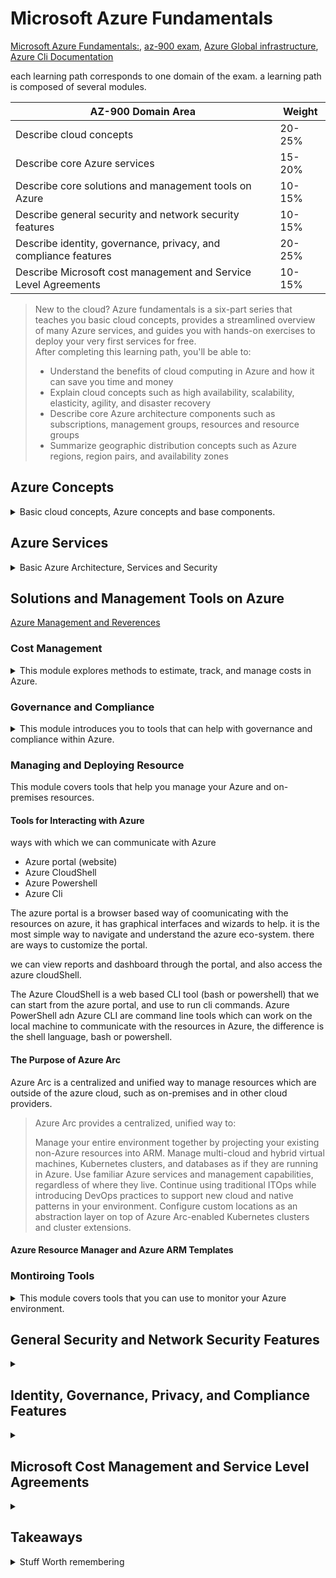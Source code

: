 <!--
// cSpell:ignore yamlc Intune Postgre nsight
 -->

# Microsoft Azure Fundamentals

[Microsoft Azure Fundamentals:](https://learn.microsoft.com/en-us/training/paths/az-900-describe-cloud-concepts/), [az-900 exam](https://learn.microsoft.com/en-us/certifications/exams/az-900), [Azure Global infrastructure](https://infrastructuremap.microsoft.com/), [Azure Cli Documentation](https://learn.microsoft.com/en-us/cli/azure/?view=azure-cli-latest)

each learning path corresponds to one domain of the exam. a learning path is composed of several modules.

| AZ-900 Domain Area                                              | Weight |
| --------------------------------------------------------------- | ------ |
| Describe cloud concepts                                         | 20-25% |
| Describe core Azure services                                    | 15-20% |
| Describe core solutions and management tools on Azure           | 10-15% |
| Describe general security and network security features         | 10-15% |
| Describe identity, governance, privacy, and compliance features | 20-25% |
| Describe Microsoft cost management and Service Level Agreements | 10-15% |

> New to the cloud? Azure fundamentals is a six-part series that teaches you basic cloud concepts, provides a streamlined overview of many Azure services, and guides you with hands-on exercises to deploy your very first services for free.\
> After completing this learning path, you'll be able to:
>
> - Understand the benefits of cloud computing in Azure and how it can save you time and money
> - Explain cloud concepts such as high availability, scalability, elasticity, agility, and disaster recovery
> - Describe core Azure architecture components such as subscriptions, management groups, resources and resource groups
> - Summarize geographic distribution concepts such as Azure regions, region pairs, and availability zones

## Azure Concepts

<details>
<summary>
Basic cloud concepts, Azure concepts and base components.
</summary>

[Core Azure Concepts](https://learn.microsoft.com/en-us/training/paths/az-900-describe-cloud-concepts/)

### Introduction to Azure Fundamentals

<details>
<summary>
This module introduces you to the basics of cloud computing and Azure, and how to get started with Azure's subscriptions and accounts.
</summary>

#### What is Cloud Computing?

cloud service: servers, sotrage, database, networking, software, analytics, intelligence.

pay only for the services used, and have them being managed. we can also easily scale if the requirements change.

by using the cloud, we can reduce the development cycle, focus on the core business and not the infrastructure, and integrate with other cloud services.

#### What is Azure?

Azure is microsoft's cloud platform:

- IAAS - infrastructure as a service
- PAAS - platform as a service
- SAAS - software as a service

compute, storage, event driven azure functions, many types of relation databases. integration with on premises data centers (hybrid environment).

azure uses virtualization, using a hypervisor on top of hardware to abstract running many instances of different machines.\
in their data centers, each rack runs multiple machines with this hypervisor, in addition, each rack has a **Fabric Controller**, connected to the **orchestrator**, which are the managemet and networking points of the rack. the user interacts with the orchestrator, and through it to the fabric controller.

The **Azure Portal** is the web portal, a simple web console that can do everything we need, such as creating resources, and do operations on the resources. we can create custom dashboards and monitor our applications.\
The portal is replicated in each azure data center, so it's designed for resiliency and high availability.

The azure marketplace offers us to shop for services which were built for running on azure, and were verified to run on azure.

#### Tour of Azure Services

The commonly used categories:

- Compute
- Networking
- Sotrage
- Mobile
- Databases
- Web
- Internet of Things (IoT)
- Big Data
- AI (Artificial intelligence)
- Dev Ops

> Compute:\
> Compute services are often one of the primary reasons why companies move to the Azure platform. Azure provides a range of options for hosting applications and services. Here are some examples of compute services in Azure.
>
> Networking:\
> Linking compute resources and providing access to applications is the key function of Azure networking. Networking functionality in Azure includes a range of options to connect the outside world to services and features in the global Azure datacenters.
>
> Storage:\
> Azure provides four main types of storage services.
>
> - Disc
> - Blob
> - File
> - Archive
>   These services all share several common characteristics:\
> - Durable and highly available with redundancy and replication.
> - Secure through automatic encryption and role-based access control.
> - Scalable with virtually unlimited storage.
> - Managed, handling maintenance and any critical problems for you.
> - Accessible from anywhere in the world over HTTP or HTTPS.
>
> Mobile:\
> With Azure, developers can create mobile back-end services for iOS, Android, and Windows apps quickly and easily. Features that used to take time and increase project risks, such as adding corporate sign-in and then connecting to on-premises resources such as SAP, Oracle, SQL Server, and SharePoint, are now simple to include.\
>
> Other features of this service include:
>
> - Offline data synchronization.
> - Connectivity to on-premises data.
> - Broadcasting push notifications.
> - Autoscaling to match business needs.
>
> Databases:\
> Azure provides multiple database services to store a wide variety of data types and volumes. And with global connectivity, this data is available to users instantly.
>
> Web:\
> Having a great web experience is critical in today's business world. Azure includes first-class support to build and host web apps and HTTP-based web services. The following Azure services are focused on web hosting.
>
> IoT:\
> People are able to access more information than ever before. Personal digital assistants led to smartphones, and now there are smart watches, smart thermostats, and even smart refrigerators. Personal computers used to be the norm. Now the internet allows any item that's online-capable to access valuable information. This ability for devices to garner and then relay information for data analysis is referred to as IoT.\
> Many services can assist and drive end-to-end solutions for IoT on Azure.
> Big data:\
> Data comes in all formats and sizes. When we talk about big data, we're referring to large volumes of data. Data from weather systems, communications systems, genomic research, imaging platforms, and many other scenarios generate hundreds of gigabytes of data. This amount of data makes it hard to analyze and make decisions. It's often so large that traditional forms of processing and analysis are no longer appropriate.\
> Open-source cluster technologies have been developed to deal with these large data sets. Azure supports a broad range of technologies and services to provide big data and analytic solutions.
>
> AI:\
> AI, in the context of cloud computing, is based around a broad range of services, the core of which is machine learning. Machine learning is a data science technique that allows computers to use existing data to forecast future behaviors, outcomes, and trends. Using machine learning, computers learn without being explicitly programmed.\
> Forecasts or predictions from machine learning can make apps and devices smarter. For example, when you shop online, machine learning helps recommend other products you might like based on what you've purchased. Or when your credit card is swiped, machine learning compares the transaction to a database of transactions and helps detect fraud. And when your robot vacuum cleaner vacuums a room, machine learning helps it decide whether the job is done.\
> A closely related set of products are the cognitive services. You can use these prebuilt APIs in your applications to solve complex problems.
>
> DevOps:\
> DevOps brings together people, processes, and technology by automating software delivery to provide continuous value to your users. With Azure DevOps, you can create build and release pipelines that provide continuous integration, delivery, and deployment for your applications. You can integrate repositories and application tests, perform application monitoring, and work with build artifacts. You can also work with and backlog items for tracking, automate infrastructure deployment, and integrate a range of third-party tools and services such as Jenkins and Chef. All of these functions and many more are closely integrated with Azure to allow for consistent, repeatable deployments for your applications to provide streamlined build and release processes.

#### Get Started with Azure Accounts

the hierarchy starts with an **Azure account**, which can have **Subscriptions**, which in turn have **Resource groups**, and under them, there are **resources**. subscriptions can grouped into invoices groups, and we can set multiple billing profiles in the same billing account.

The free Azure account has:

> - Free access to popular Azure products for 12 months.
> - A credit to spend for the first 30 days.
> - Access to more than 40 products that are always free.

The free student account has:

> - Free access to certain Azure services for 12 months.
> - A credit to use in the first 12 months.
> - Free access to certain software developer tools.

when learning, we can use the sandbox.

#### Introducing the Case Study

for the training, we will work on a fictional cloud environment that belongs to the fake company "tailwind traders". the company runs a retail website.\
They have an on premises data center with data and video. currently, the IT team runs everything, but in the course of the fundamental course, we will see which parts of their work can be offloaded to azure.

</details>

### Azure Fundamental Concepts

<details>
<summary>
This module introduces you to the basics of cloud computing and Azure, and how to get started with Azure's subscriptions and accounts.
</summary>

Azure (and other cloud computing services) allow for increase in availability, scalability, and help make deployment faster.\
We can

#### Different Types of Cloud Models

there are three configurations of cloud deployment models: public, private and hybrid.\

in a public cloud, the computing machines and storage are located in the datacenters of the hosting company, there is no capital (monterey) barrier to start or to expand, and all access is done via the internet.\
A private cloud is exclusively used by the purchasing company, and it can be hosted either on premises or at a 3rd part site. all hardware is purchased by the company, and maintained by them, this gives the company complete control over security.\
a hybrid cloud deployment combines the two, allowing the company to control which servies run on the public cloud an which run on the private cloud (i.e. for legal reasons and compliance with regulations).

> **Public cloud:**\
> Services are offered over the public internet and available to anyone who wants to purchase them. Cloud resources, such as servers and storage, are owned and operated by a third-party cloud service provider, and delivered over the internet.
>
> **Private cloud:**\
> A private cloud consists of computing resources used exclusively by users from one business or organization. A private cloud can be physically located at your organization's on-site (on-premises) datacenter, or it can be hosted by a third-party service provider.
>
> **Hybrid cloud:**\
> A hybrid cloud is a computing environment that combines a public cloud and a private cloud by allowing data and applications to be shared between them.

#### Cloud Benefits and Considerations

Advantages of cloud computing (azure):

> - High availability: Depending on the service-level agreement (SLA) that you choose, your cloud-based apps can provide a continuous user experience with no apparent downtime, even when things go wrong.
> - Scalability: Apps in the cloud can scale vertically and horizontally:
>   - Scale vertically to increase compute capacity by adding RAM or CPUs to a virtual machine.
>   - Scaling horizontally increases compute capacity by adding instances of resources, such as adding VMs to the configuration.
> - Elasticity: You can configure cloud-based apps to take advantage of autoscaling, so your apps always have the resources they need.
> - Agility: Deploy and configure cloud-based resources quickly as your app requirements change.
> - Geo-distribution: You can deploy apps and data to regional datacenters around the globe, thereby ensuring that your customers always have the best performance in their region.
> - Disaster recovery: By taking advantage of cloud-based backup services, data replication, and geo-distribution, you can deploy your apps with the confidence that comes from knowing that your data is safe in the event of disaster.

when we consider the costs, there are two types of costs to consider, Capital Expenditure (CapEx) and Operational Expenditure (CapOx).

> - Capital Expenditure (CapEx) is the up-front spending of money on physical infrastructure, and then deducting that up-front expense over time. The up-front cost from CapEx has a value that reduces over time.
> - Operational Expenditure (OpEx) is spending money on services or products now, and being billed for them now. You can deduct this expense in the same year you spend it. There is no up-front cost, as you pay for a service or product as you use it.

Buying infrastucure is considered CapEx, it is paid for upfront, in goes into the accounting books as an asset, the value of which decreases over time. Purchasing services from the cloud provider is considered OpEx, it effects the operations balance sheet of the company, as well as the net-profit and taxable income.

> Cloud Computing is consumption-based model, which means that end users only pay for the resources that they use. Whatever they use is what they pay for.\
> A consumption-based model has many benefits, including:
>
> - No upfront costs.
> - No need to purchase and manage costly infrastructure that users might not use to its fullest.
> - The ability to pay for additional resources when they are needed.
> - The ability to stop paying for resources that are no longer needed.

#### Different Cloud Services

Cloud services can be divided into different service models, based on how the responsability of managing them is distributed between the provider and the user. on one end, there is IaaS (Infrastructure-as-a-Service), which gives the user the most control over the resources, while at the other end there is SaaS (Software-as-a-Service), which is the most managed services where the provider takes care of most of the work, between them there is PaaS (Platform-as-a-Service).

| Acronym | Full Name                   | Provider responsability                                  | User responsability                                | Example                |
| ------- | --------------------------- | -------------------------------------------------------- | -------------------------------------------------- | ---------------------- |
| Iaas    | Infrastructure-as-a-Service | hardware                                                 | perating system maintenance, network configuration | Azure virtual Machines |
| PaaS    | Platform-as-a-Service       | Virtual machines, networking                             | Applications                                       | Azure App Services     |
| SaaS    | Software-as-a-Service       | Virtual machines, networking, data storage, applications | Application data                                   | Microsoft Office 365   |

in IaaS, you simply rent the infrastructure instead of buying it, everything else is like on premises data center, the customer has the most control over the resources, and can tailor them to its' needs. in PaaS, the cloud provder has more responsability, which means the client can focus on the application development. in SaaS, the client only provides the data to the application, but the application (software) is provided by the cloud host. so this is the easiest option to use, and it provides access to the most up-to-date software, but it limits what kinds of applications the client can run.

| Model                       | Storage          | networking       | Compute          | virtual machine  | operating System | runtime          | Applications     | Data & Access    |
| --------------------------- | ---------------- | ---------------- | ---------------- | ---------------- | ---------------- | ---------------- | ---------------- | ---------------- |
| On-Premises (private cloud) | Customer Managed | Customer Managed | Customer Managed | Customer Managed | Customer Managed | Customer Managed | Customer Managed | Customer Managed |
| IaaS                        | Cloud Provided   | Cloud Provided   | Cloud Provided   | Customer Managed | Customer Managed | Customer Managed | Customer Managed | Customer Managed |
| PaaS                        | Cloud Provided   | Cloud Provided   | Cloud Provided   | Cloud Provided   | Cloud Provided   | Cloud Provided   | Customer Managed | Customer Managed |
| SaaS                        | Cloud Provided   | Cloud Provided   | Cloud Provided   | Cloud Provided   | Cloud Provided   | Cloud Provided   | Cloud Provided   | Customer Managed |

**Serverless computing** is like PaaS in a way, as it allows the user to build applications on their own, and not rely on the software the cloud provider supports. in this case, the cloud automatically provisions and manages the resources behind the scenes, which makes serverless computing very scalable. serverless computing tends to be event-driven.

</details>

### Core Azure Architectural Components

<details>
<summary>
In this module, you'll examine the various concepts, resources, and terminology that are necessary to work with Azure architecture. For example, you'll learn about Azure subscriptions and management groups, resource groups and Azure Resource Manager, as well as Azure regions and availability zones.
</summary>

getting an understanding of azure's terminology.

the hierarchy begins at the management group, which has subscriptions, which have resource groups, which contain azure resources.

> - Management groups: These groups help you manage access, policy, and compliance for multiple subscriptions. All subscriptions in a management group automatically inherit the conditions applied to the management group.
> - Subscriptions: A subscription groups together user accounts and the resources that have been created by those user accounts. For each subscription, there are limits or quotas on the amount of resources that you can create and use. Organizations can use subscriptions to manage costs and the resources that are created by users, teams, or projects.
> - Resource groups: Resources are combined into resource groups, which act as a logical container into which Azure resources like web apps, databases, and storage accounts are deployed and managed.
> - Resources: Resources are instances of services that you create, like virtual machines, storage, or SQL databases.

#### Regions, Availability Zones, and Region Pairs

> A region is a geographical area on the planet that contains at least one but potentially multiple datacenters that are nearby and networked together with a low-latency network. Azure intelligently assigns and controls the resources within each region to ensure workloads are appropriately balanced.

There are also _special Azure regions_, which are used for legal and compliance purposes, some are US-based and some China based.

Each region is comprised of availability zones, an availability zone is a data center. if one availability zone goes down, the others aren't effected. availability zones are connected to one another through a private, high speed, fiber-optic network. we can run applications in different availability zones for high availability or in the same availability zone for high performance.

services can be zonal, zonal-redundant, and non-regional.

- a zonal service is pinned to an specific availability zone. such as a virtual machine or a managed disc.
- a zonal-redundant service is replicated automatically across availability zones. such examples might be a database.
- a non-regional service is not tied to a specific region, and should be available even if the entire region goes down.

in addition to that, Azure has the concept of _Geography_, which contains _region pairs_. a geography is a conceptual location (such as asia, europe, us), and a region pair is a pairing of two regions, which are at a sufficient distance from one another but (mostly) reside in the same state. region pairs are preferred for cross region data redundancy, and azure keeps each region in the region pair on a different maintenance schedule, and will prioritize fixing one of the regions if a large scale disaster happens. this means that even if a disaster happens or an azure update goes horribly wrong, the data from one region can be preserved in the other region.

#### Resources and Azure Resource Manager

> - Resource: A manageable item that's available through Azure. Virtual machines (VMs), storage accounts, web apps, databases, and virtual networks are examples of resources.
> - Resource group: A container that holds related resources for an Azure solution. The resource group includes resources that you want to manage as a group. You decide which resources belong in a resource group based on what makes the most sense for your organization.

All resources resign in a resource group, and a resource can be a member of only one resource group. resources can be moved between resource groups (under some conditions), there is not nesting of resource groups. Resource groups allow for a logical grouping of resources based on the organization needs. Resource groups also control **lifecycle** - when a resource group is removed (deleted), all the resources inside it are also removed. in addition, we also use resource groups as an **authorization** scope, when we give role based access control (RBAC) permissions we can allow access to resources in a specific resource group.

> **Azure Resource Manager**:\
> Azure Resource Manager is the deployment and management service for Azure. It provides a management layer that enables you to create, update, and delete resources in your Azure account. You use management features like access control, locks, and tags to secure and organize your resources after deployment.

all azure actions (via the web console, apis, sdk, etc...) are processed via the Azure Resource Manager, so the results are always consistent no matter how the user interacts with azure.

> With Resource Manager, you can:
>
> - Manage your infrastructure through declarative templates rather than scripts. A Resource Manager template is a JSON file that defines what you want to deploy to Azure.
> - Deploy, manage, and monitor all the resources for your solution as a group, rather than handling these resources individually.
> - Redeploy your solution throughout the development life cycle and have confidence your resources are deployed in a consistent state.
> - Define the dependencies between resources so they're deployed in the correct order.
> - Apply access control to all services because RBAC is natively integrated into the management platform.
> - Apply tags to resources to logically organize all the resources in your subscription.
> - Clarify your organization's billing by viewing costs for a group of resources that share the same tag.

it also allows us to protect resources from accidental deletion by applying policies and resource locks. we can also use Azure policies to ensure the same tags are used.

#### Subscriptions and Management Groups

> Azure subscriptions:\
> Using Azure requires an Azure subscription. A subscription provides you with authenticated and authorized access to Azure products and services. It also allows you to provision resources. An Azure subscription is a logical unit of Azure services that links to an Azure account, which is an identity in Azure Active Directory (Azure AD) or in a directory that Azure AD trusts.

an azure Account has subscriptions, a subscription can have a _billing models_ and an _access-management/control_ policy (model). a billing model groups subscriptions into a different reports or invoices, which are required for managing costs. the access management defines the boundaries of which resources can be provisioned.

common ways to organize subscriptions is by geographical environment (which also helps with compliance), by the organizational structure (which helps with managing permissions) and by billing purposes (which helps track costs).

subscriptions also have limits, such as maximum number of Azure ExpressRoute circuits (10 per subscription), so a new subscription can allow for more of those limited resources.

**Billing profiles** are organized under a single **billing account**, a profile is matches an invoice and has payment method. inside each billing profile, we can designate different subscriptions a invoice sections.

**Azure management groups** provide a level of scope above that of subscriptions, and are used to manage access, policies and compliance in a single location. management groups can be nested (contain other management groups) and they contain the subscriptions. permissions are managed at the management group and are inherited by the nested groups and the subscriptions. all subscriptions in a management group must trust the same Azure AD tenant.

management group policies can limit what can be done by the subscriptions inside it, and helps manage all the permissions for different users.

> Important facts about management groups
>
> - 10,000 management groups can be supported in a single directory.
> - A management group tree can support up to six levels of depth. This limit doesn't include the root level or the subscription level.
> - Each management group and subscription can support only one parent.
> - Each management group can have many children.
> - All subscriptions and management groups are within a single hierarchy in each directory.

</details>

</details>

## Azure Services

<details>
<summary>
Basic Azure Architecture, Services and Security
</summary>

[Core Azure Services](https://learn.microsoft.com/en-us/training/paths/azure-fundamentals-describe-azure-architecture-services/)

### Architectural Components of Azure

<details>
<summary>
This module explains the basic infrastructure components of Microsoft Azure. You'll learn about the physical infrastructure, how resources are managed, and have a chance to create an Azure resource.
</summary>

#### What is Microsoft Azure

Azure is microsoft's cloud computing solution, which provides IaaS, PaaS and SaaS options, as well as scalability. security and high availability options.

azure can provide simple virtual machines, databases, and even AI and machine learning services.

#### Get Started with Azure Accounts

the top level of azure is the azure account (which hold subscriptions), for free accounts, there are two levels:

- free account (free credit, access to free services, one year access to popular paid services)
- free student account (more time to use the credit, access to some more services).

the microsoft learn sandbox is a temporary subscription in the azure account, which cleans up all the created resources after the session is complete, and provides the resources for free.

#### Exercise - Explore the Learn Sandbox

we activate the sandbox environment in the azure account. it is limited to daily activations and each activation has a time limit.

Azure cloud shell

```ps
Get-Date
az version
bash #switch to bash
```

```sh
date
az upgrade
pwsh # switch to powershell
```

we can enter the interactive mode with `az interactive`, which allows us to run azure commands without the `az` command, and has autocompleteion.

```sh
version # az version
upgrade # az upgrade
exit #exit az interactive mode
```

#### Azure Physical Infrastructure

physical infrastucure and management infrastructure

the azure physical infrastructure is based on the azure data centers, which are are located all around the world

[Azure Global infrastructure](https://infrastructuremap.microsoft.com/). data centers are grouped into azure availability zones and regions, and then into geographies.

resources can be _zonal_ - pinned to a specific zone, _zone-redundant_ - automatically (or at request) duplicated across avalability zones, and _non-regional_ - which are always available, even in case of a region wide outage.

An _avalability zone_ is s datacenter (sometiemes more) which is physically separated from than other data centers, it has it's own power, cooling, and networks.\
Avalability zones allows for high availability and reddany in case of failure, and we can duplicate data across avalability zones (at a cost).

A _region_ contains at least (but usually more) availability zones (data centers), which are networked toegether. if one availability zone is down, the others continue to operate. azure also has the concept of _region pairs_, which is a pairing of two regions in the same geography. this allows for more redundancy, and azure keeps the two regions on different maintenance scheduling for extra safety.\
(some regions don't have a region pair or only have a one way backup).\
lastly, there are _sovereign regions_, such as us-gov and china. us-gov regions are operated by employees with us security clearnance, while china regions are operated by a chinese company, rather than microsoft.

#### Azure Management Infrastructure

the management infrastructure describes how azure resources are managed logically.

a _resource_ is anything that the user can deploy onto the cloud, it is the building block of azure - virtual machines, virtual networks, databases, cognitive services, everything.

_Resource groups_ are grouping of resources, each resource must be placed inside a resource group (some can be moved between them). we can apply actions to a resource group and it will applied to all the resources inside it - delete a resource group or give access. resource groups cannot be nested.

_subscriptions_ are azure unit of management, billing and scale. subscriptions contain resource groups, and are used to interact with resources and the azure portal. subscriptions act both as billing boundaries (separate invoices per subscription) and as access control boundaries (applying policies on a subscription to determine which operations are allowed).

Azure _management groups_ are the layer that manages subscriptions, this is done for enterprise level policies. management groups can be nested, and they contain subscriptions. we use management groups to apply governance policies and to provide access to multiple subscriptions via azure RBAC (role based access control).

#### Exercise - Create an Azure Resource

in this Exercise, we create a virtual machine.

in the portal, we click <kbd>Create a resource</kbd>, then choose <kbd>Virtual Machine</kbd> and <kbd>Create</kbd>.

we fill the settings with values.

```sh
az group list
az vm list --resource-group <group-name>
```

</details>

### Compute and Networking Services

<details>
<summary>
This module focuses on some of the computer services and networking services available within Azure.
</summary>

- compute options:
  - Virtual machines
  - containers
  - Azure functions
- networking
  - azure virtual networks
  - azure DNS
  - Azure express Route

#### Azure Virtual Machines

Azure virtual machine are a form of IaaS, we get a virtualized machine, which we can control and customize: the operating system, the software and the host configuration.

we can re-use the same virtual machine configuration by creating an Image out of it, and then use the image as a template.

the resources used for vms are:

- computing power: cpu cores, ram
- storage: hard disk drives, ssd
- netwokring: virtual networks, public ip address, ports

**Scaling: Scale Sets and Availability Sets**

_scale sets_ allow us to create and manage identical groups of virtual machines, all running the same software and the same configurations. the scale set vms all run on the same routing parameters, and can be monitored to scale up or down based on schedule or demand. they sit behind a load balancer.

_avaliability sets_ are a tool to deploy multiple vms in a way that ensures high availability. they are deployed in a way that prevents downtime. there is no additional costs for using avalability sets.

- update domain - separate machines so that they aren't updated at the same cycle, and there is a gap between updating each group.
- fault domain - separate machines by power source and network switch.

> Examples of when to use VMs:\
> Some common examples or use cases for virtual machines include:
>
> - During testing and development. VMs provide a quick and easy way to create different OS and application configurations. Test and development personnel can then easily delete the VMs when they no longer need them.
> - When running applications in the cloud. The ability to run certain applications in the public cloud as opposed to creating a traditional infrastructure to run them can provide substantial economic benefits. For example, an application might need to handle fluctuations in demand. Shutting down VMs when you don't need them or quickly starting them up to meet a sudden increase in demand means you pay only for the resources you use.
> - When extending your datacenter to the cloud: An organization can extend the capabilities of its own on-premises network by creating a virtual network in Azure and adding VMs to that virtual network. Applications like SharePoint can then run on an Azure VM instead of running locally. This arrangement makes it easier or less expensive to deploy than in an on-premises environment.
> - During disaster recovery: As with running certain types of applications in the cloud and extending an on-premises network to the cloud, you can get significant cost savings by using an IaaS-based approach to disaster recovery. If a primary datacenter fails, you can create VMs running on Azure to run your critical applications and then shut them down when the primary datacenter becomes operational again

"lift and shift" - moving from physical server to the cloud.

#### Exercise - Create an Azure Virtual Machine

> In this exercise, you create an Azure virtual machine (VM) and install Nginx, a popular web server.
>
> 1. Use the following Azure CLI commands to create a Linux VM and install Nginx. After your VM is created, you'll use the Custom Script Extension to install Nginx. The Custom Script Extension is an easy way to download and run scripts on your Azure VMs. It's just one of the many ways you can configure the system after your VM is up and running.
>
> ```sh
> az vm create \
>   --resource-group learn-85829cc9-09c8-47e6-9c14-519ca17cdc77 \
>   --name my-vm \
>   --image UbuntuLTS \
>   --admin-username azureuser \
>   --generate-ssh-keys
> ```
>
> 2. Run the following az vm extension set command to configure Nginx on your VM:
>
> ```sh
> az vm extension set \
>   --resource-group learn-85829cc9-09c8-47e6-9c14-519ca17cdc77 \
>   --vm-name my-vm \
>   --name customScript \
>   --publisher Microsoft.Azure.Extensions \
>   --version 2.1 \
>   --settings '{"fileUris":["https://raw.githubusercontent.com/MicrosoftDocs/mslearn-welcome-to-azure/master/configure-nginx.sh"]}' \
>   --protected-settings '{"commandToExecute": "./configure-nginx.sh"}'
> ```

we created a virtual machine ("my-vm") from an ubuntu Image, set an admin to the machine and created ssh keys. then we downloaded a script onto it and run it, this script installs nginx on the vm.

#### Azure Virtual Desktop

Azure virtual desktop is a virtual machine that runs an windows machine on the cloud, which can be used as any windows computer, not just as a server. we can separate the environment and the data from the hardware, the user can access the same desktop computer, no matter which device it is running.

this also allows for providing stronger machines without buying stronger hardware. and it also allows for better security, as all the important data is on the cloud, and not on the users machines.

#### Azure Containers

Azure containers are a way to run multiple instances of an application on a single host, rather than running multiple hosts. with containers, we don't manage the operating system. containers are designed to be a light-weight solution that responds better and faster to changes in demand.

vm - an abstraction layer for cpu, memory and storage, and operating system. but only one operating system per machine. containers bundle a single app and the dependencies, then it is run on a host machine in a container runtime, and many containers can run in a single host machine. because containers are smaller, they can scale up more easily, and can be orchestrated with orchestration services.

VM virtualize hardware, while containers virtualize the OS and runtime.

Azure container instances are a form of PaaS, we can split a website into different parts (frontend, backend, database) and run each in a different container, thus providing greater flexability.

#### Azure Functions

> Azure Functions is an event-driven, serverless compute option that doesn’t require maintaining virtual machines or containers. If you build an app using VMs or containers, those resources have to be “running” in order for your app to function. With Azure Functions, an event wakes the function, alleviating the need to keep resources provisioned when there are no events.

Azure functions are great for event driven operations, such as responding to an api. they can be scaled automatically. azure functions are stateless by default, but can also be stateful and maintain the context.

Serverless computing is the idea that we separate the server management (instaling os, patching, updating) from the developers.

- no infrastructure management
- scalability
- pay for what is used - not paying for resources which are not used.

#### Application Hosting Options

(hosting - making applications accessable from the web, like a website)

at the basic level, we can host applications on either virtual machines or on containers, but there is also the option of sing Azure App Service.

Azure App Service takes care of managing the infrastructure, provides automatic scaling and high avalability. it can integrate with github, azure devops or other code repository services for continues deployment model.\
we can run web apps (website), api apps (REST api) and webJobs, as well as mobile apps for ios and android.

#### Azure Virtual Networking

virtual networks, together with virtual subnets, allow azure resources to communicate with one another, with the outside web and with on-premises computers.

> Azure virtual networks provide the following key networking capabilities:
>
> - Isolation and segmentation
> - Internet communications
> - Communicate between Azure resources
> - Communicate with on-premises resources
> - Route network traffic
> - Filter network traffic
> - Connect virtual networks

public endpoints allow access to resources from anywhere in the world (public ip address), while private end point exists only within the virtual network and only have a private ip address, accessible only from inside the the address space of the containing virtual network.

Isolation and segmentation - private ip address which exist only inside the virtual network, and name resolution that can either be external or internal to the virtual network.

Internet communication - access to incoming traffic, either directly to the resource or via a load balancer.

Communication between azure resources - not only compute resources (virtual machines), but also with azure services such as databases, storage, and others.

Communication with on-premises - linking the azure cloud resources with local resources which reside in the data center, using VPN (point to site, site to site or with azure expressRoute as a private, high speed, dedicated connection.

Routing network traffic - control how traffic is routed in the virtual network, using route tables, gateways and other servies.

Filtering network traffic - using inbound and outbound security rules, and running a firewall.

Connecting virtual network - allowing separate virtual networks to connect to one another with network peering.

#### Exercise - Configure Network Access

opening our nginx server to connections from the outside web.

at first, we get the ip address, and see that we cannot access it with `curl` or from the browser.

> Task 1: Access your web server
>
> 1. Run the following az vm list-ip-addresses command to get your VM's IP address and store the result as a Bash variable
>
> ```sh
> IPADDRESS="$(az vm list-ip-addresses \
>   --resource-group learn-97546a8d-0942-4ed1-b361-766bbf499022 \
>   --name my-vm \
>   --query "[].virtualMachine.network.publicIpAddresses[*].ipAddress" \
>   --output tsv)"
> ```
>
> 2. Run the following curl command to download the home page:
>
> ```sh
> curl --connect-timeout 5 http://$IPADDRESS
> ```
>
> The --connect-timeout argument specifies to allow up to five seconds for the connection to occur. After five seconds, you see an error message that states that the connection timed out. This message means that the VM was not accessible within the timeout period. 3. as an optional step, try to access the web server from a browser:\
> Run the following to print your VM's IP address to the console:
>
> ```sh
> echo $IPADDRESS
> ```
>
> Copy the IP address that you see to the clipboard.\
> Open a new browser tab and go to your web server. After a few moments, you see that the connection isn't happening.\
> If you wait for the browser to time out, you'll see something like this:

next, we get the virtual network security group running on the resource group, we then list the rules on it, and we see that it has a single rule, allowing for ssh access via port 22.

> Task 2: List the current network security group rules
>
> 1. Run the following az network nsg list command to list the network security groups that are associated with your VM:
>
> ```sh
> az network nsg list \
> --resource-group learn-ed8fb9df-3281-4fe3-a6fb-40a617edb947 \
> --query '[].name' \
> --output tsv
> ```
>
> Every VM on Azure is associated with at least one network security group. In this case, Azure created an NSG for you called my-vmNSG. 2. Run the following az network nsg rule list command to list the rules associated with the NSG named my-vmNSG:
>
> ```sh
> az network nsg rule list \
> --resource-group learn-ed8fb9df-3281-4fe3-a6fb-40a617edb947 \
> --nsg-name my-vmNSG
> ```
>
> 3.  Run the az network nsg rule list command a second time. This time, use the --query argument to retrieve only the name, priority, affected ports, and access (Allow or Deny) for each rule. The --output argument formats the output as a table so that it's easy to read.
>
> ```sh
> az network nsg rule list \
> --resource-group learn-ed8fb9df-3281-4fe3-a6fb-40a617edb947 \
> --nsg-name my-vmNSG \
> --query '[].{Name:name, Priority:priority, Port:destinationPortRange, Access:access}' \
> --output table
> ```
>
> You see the default rule, default-allow-ssh. This rule allows inbound connections over port 22 (SSH). SSH (Secure Shell) is a protocol that's used on Linux to allow administrators to access the system remotely. The priority of this rule is 1000. Rules are processed in priority order, with lower numbers processed before higher numbers.\
> By default, a Linux VM's NSG allows network access only on port 22. This enables administrators to access the system. You need to also allow inbound connections on port 80, which allows access over HTTP.

now that we know that only ssh access is allowed, we create a rule that allows web traffic via port 80, once created, we list the rules again and see it exists.

> Task 3: Create the network security rule\
> Here, you create a network security rule that allows inbound access on port 80 (HTTP).
>
> 1. Run the following az network nsg rule create command to create a rule called allow-http that allows inbound access on port 80:\
>    For learning purposes, here you set the priority to 100. In this case, the priority doesn't matter. You would need to consider the priority if you had overlapping port ranges.
>
> ```sh
> az network nsg rule create \
> --resource-group > learn-ed8fb9df-3281-4fe3-a6fb-40a617edb947 \
> --nsg-name my-vmN> SG \
> --name allow-http \
> --protocol tcp \
> --priority 100 \
> --destination-port-range 80 \
> --access Allow
> ```
>
> 2. To verify the configuration, run az network nsg rule list to see the updated list of rules:\
>    You see this both the default-allow-ssh rule and your new rule, allow-http:
>
> ```sh
> az network nsg rule list \
> --resource-group learn-ed8fb9df-3281-4fe3-a6fb-40a617edb947 \
> --nsg-name my-vmNSG \
> --query '[].{Name:name, Priority:priority, Port:destinationPortRange, Access:access}' \
> --output table
> ```

now that the rule exists, we can try to access the resource again, and this time we can.

> Task 4: Access your web server again\
> Now that you've configured network access to port 80, let's try to access the web server a second time.
>
> 1. Run the same curl command that you ran earlier:
>
> ```sh
> curl --connect-timeout 5 http://$IPADDRESS
> ```
>
> 2. As an optional step, refresh your browser tab that points to your web server.
>
> Nice work. In practice, you can create a standalone network security group that includes the inbound and outbound network access rules you need. If you have multiple VMs that serve the same purpose, you can assign that NSG to each VM at the time you create it. This technique enables you to control network access to multiple VMs under a single, central set of rules.

#### Azure Virtual Private Networks

VPN - virtual private network

> A virtual private network (VPN) uses an encrypted tunnel within another network. VPNs are typically deployed to connect two or more trusted private networks to one another over an untrusted network (typically the public internet). Traffic is encrypted while traveling over the untrusted network to prevent eavesdropping or other attacks. VPNs can enable networks to safely and securely share sensitive information.

VPN Gateway is one type of a virtual network gateway, it is deployed in the a dedicated subnet of the virtual network and enables:

- connection from on premises datacenter through site-to-site connection
- connections from individual devices through point-to-site connections
- connecting other virtual network thorugh network-to-network connection

there can only be one vpn gateway for each virtual network, but a vpn gateway can connect to multiple locations.\
There are two ways to deploy a vpb gateway, _policy based_ or _route based_.

- policy based gateways encrypt data based on the ip address (which is statically specified)
- route based gateways use IPSec tunnels for routing, the routing can be static or dynamic, and it is the preferred approach and is more resilient to topology changes.
  - Connections between virtual networks
  - Point-to-site connections
  - Multisite connections
  - Coexistence with an Azure ExpressRoute gateway

we might also want to maximize the resiliency of the vpn gateway, so it isn't effected by outages. there are different ways to ensure high availability

- active/standby: two vpn gateways are created, but only one is active, when a failover or maintenance occurs, the standby is promoted and takes care of connections
- active/active: support of BGP routing protocol, two active vpn gateways, each with a unique public ip address. two separate tunnels to the vpn gateways.
- ExpressRoute Failover: combining expressRoute as the primary connection, and vpn gateway as the backup.
- Zone Redundant gatways - spreading the vpn gateways across multiple availability zones, and using gateway SKU and standard public ip address (and not basic public ip address)

#### Azure ExpressRoute

ExpressRoute connects the on-premises networks into the cloud with a expressRoute circuit connectivity provider. the connection can be through vpn, ethernet or any other connection. Express Routes has built in redundancy for high avilability

ExpresRoute can be used for global connectivity, if two datacenters are connected to the microsoft network, they can communicate over this network without going over to the public internet.\
Using Border Gateway Protocol (BGP) allows for dynamic routing.

> ExpressRoute supports four models that you can use to connect your on-premises network to the Microsoft cloud:
>
> - CloudExchange colocation
> - Point-to-point Ethernet connection
> - Any-to-any connection
> - Directly from ExpressRoute sites

#### Azure DNS

> Azure DNS is a hosting service for DNS domains that provides name resolution by using Microsoft Azure infrastructure. By hosting your domains in Azure, you can manage your DNS records using the same credentials, APIs, tools, and billing as your other Azure services.

we can use Azure to manage DNS records, this means we get the benefits of azure in terms of relability, performance (from anywhere in the world) and ease of use with consolidating management at the azure platform. we can use azure RBAC to control access who can do what with the DNS records, monitor actions with audit logs and prevent modifications with policies.

Azure also supports alias record sets and custom domain names.

</details>

### Storage Services

<details>
<summary>
This module introduces you to storage in Azure, including things such as different types of storage and how a distributed infrastructure can make your data more resilient.
</summary>

#### Azure Storage Accounts

- object store - blob, unstructured data
- disk store - for virtual machine and applications (ssd and hdd)
- file store - file shares in the cloud
- messaging store - queue, communicating between applications
- noSQL store - table storage, key-value pairs, semi-structured data

tiers:

- hot - frequently accessed data
- cold - infrequently accessed, at least 30 days
- archive - rarely accessed, at least 120 days

Azure storage accounts have unique namespaces, and are accessible from anywhere in the world over HTTP and HTTPS. storage accounts have different redundancy options.

| Type                        | Supported services                                                                        | Redundancy Options                   | Usage                                                                                                                                                                                                                                        |
| --------------------------- | ----------------------------------------------------------------------------------------- | ------------------------------------ | -------------------------------------------------------------------------------------------------------------------------------------------------------------------------------------------------------------------------------------------- |
| Standard general-purpose v2 | Blob Storage (including Data Lake Storage), Queue Storage, Table Storage, and Azure Files | LRS, GRS, RA-GRS, ZRS, GZRS, RA-GZRS | Standard storage account type for blobs, file shares, queues, and tables. Recommended for most scenarios using Azure Storage. If you want support for network file system (NFS) in Azure Files, use the premium file shares account type.    |
| Premium block blobs         | Blob Storage (including Data Lake Storage)                                                | LRS, ZRS                             | Premium storage account type for block blobs and append blobs. Recommended for scenarios with high transaction rates or that use smaller objects or require consistently low storage latency.                                                |
| Premium file shares         | Azure Files                                                                               | LRS, ZRS                             | Premium storage account type for file shares only. Recommended for enterprise or high-performance scale applications. Use this account type if you want a storage account that supports both Server Message Block (SMB) and NFS file shares. |
| Premium page blobs          | Page blobs only                                                                           | LRS                                  | Premium storage account type for page blobs only.                                                                                                                                                                                            |

because of the unique namespace of each storage account, it can also have a unique endpoint address. each storage type has it's own endpoint format.

| Storage service        | Endpoint format                                            |
| ---------------------- | ---------------------------------------------------------- |
| Blob Storage           | https://\<storage-account-name>.**blob**.core.windows.net  |
| Data Lake Storage Gen2 | https://\<storage-account-name>.**dfs**.core.windows.net   |
| Azure Files            | https://\<storage-account-name>.**file**.core.windows.net  |
| Queue Storage          | https://\<storage-account-name>.**queue**.core.windows.net |
| Table Storage          | https://\<storage-account-name>.**table**.core.windows.net |

#### Azure Storage Redundancy

Redundancy means storing multiple copies of the data, protecting it from events ch as hardware failure, network crushes and power outages.

- primary region data replication
  - Locally redundant storage (LRS)
  - Zone-redundant storage (ZRS)
- cross region data replication
  - Geo-redundant storage (GRS)
  - Geo-zone-redundant storage (GZRS)
- read-access to the replicated data in another region
  - Read-access geo-redundant storage (RA-GRS)
  - Read-access geo-zone-redundant storage (RA-GZRS)

Data is always replicated three times in the primary region, the data can be replicated in the same avilability zone, which protects against rack failure (LRS - local redundancy storage), or across different availability zones (ZRS - Zone-redundant storage), which protects against disasters to the data center.

if we wish to have better durability, we can also replicate the data to another region. the data is replicated to a single data center in the other zone (LRS). we can combine LRS and GRS with geo redundancy, controling how the data is replicated in the primary zone.\
When we have the data replicated in a secondary region, the default behavior is to only use it as backup (disaster recovery), but we can also configure it to allow read access from applications (even when the primary region is running properly). the data might not be immediately up-to-date.

| Type    | Primary Region | Secondary Region | Read Access? |
| ------- | -------------- | ---------------- | ------------ |
| GRS     | LRS            | LRS              | No           |
| GZRS    | ZRS            | LRS              | No           |
| RA-GRS  | LRS            | LRS              | Yes          |
| RA-GZRS | ZRS            | LRS              | Yes          |

#### Azure Storage Services

> - Azure Blobs: A massively scalable object store for text and binary data. Also includes support for big data analytics through Data Lake Storage Gen2.
> - Azure Files: Managed file shares for cloud or on-premises deployments.
> - Azure Queues: A messaging store for reliable messaging between application components.
> - Azure Disks: Block-level storage volumes for Azure VMs.

Azure storage benfits:

- Durable and highly available
- Secure
- Scalable
- Managed
- Accessible

##### Blob Storage

Storing unstructured data, such as text, photos, video or binary data. can store any format of files, and files of massive size. blob storage supports simultaneous uploads and downloads, and is often used for backup data or for data for analysis for other azure services. there are many ways to access data in blob storage, with direct URL access, REST api, cli tools (powershell, bash) and SDKs for multiple programing languages

> Blob storage is ideal for:
>
> - Serving images or documents directly to a browser.
> - Storing files for distributed access.
> - Streaming video and audio.
> - Storing data for backup and restore, disaster recovery, and archiving.
> - Storing data for analysis by an on-premises or Azure-hosted service.

blob storage is unlimited in size, so only a small portion of the data is frequently accessed, and sometimes blob storage is used for archiving and backup purposes, because of that, it's possible to save costs of storage by changing how it's stored. with hot storage tier, data is available immediately, with cooler storage, accessing the data takes longer, and per-access costs are higher, but the price for storage drops. Archive storage doesn't allow immediate access (the data is stored offline and must be "rehydrated"), but the costs are much lower.

Access Tiers:

- Hot - frequently accessed
- Cold (cool) - infrequently accessed, stored for at least 30 days
- Archive - rarely accessed, stored for at least 180 days

> - Only the hot and cool access tiers can be set at the account level. The archive access tier isn't available at the account level.
> - Hot, cool, and archive tiers can be set at the blob level, during or after upload.

##### Azure Files

A fully managed file share service, it can be accessed with standard protocols such as Server Message Block (SMB) and Network File System (NFS).

- shared access - both from azure service and the on-premises users
- fully managed - no need to manage the server hardware or OS
- scripting and tooling - support for powershell
- resiliency - highly available, durable
- familiar programmability - using the same system IO apis, so code doesn't break

##### Queue storage

A message storage service that stores messages, they can later be accessed from other services or using APIs. the maximal size of a message is 64k. we use this service to create backlog of work which can be processed asynchronously, they are commonly used together with azure functions.

##### Disk storage

Block storage to be used by azure virtual machines. this is the storage disk that is attached to them.

#### Exercise - Create a Storage Blob

Creating a new storage account

> 1. Sign in to the Azure portal at https://portal.azure.com
> 1. Select <kbd>Create a resource.</kbd>.
> 1. Under Categories, select <kbd>Storage</kbd>.
> 1. Under Storage Account, select <kbd>Create</kbd>.
> 1. On the Basics tab of the Create storage account blade, fill in the following information. Leave the defaults for everything else.
> 1. Select <kbd>Review + Create</kbd> to review your storage account settings and allow Azure to validate the configuration.
> 1. Once validated, select <kbd>Create</kbd>. Wait for the notification that the account was successfully created.
> 1. Select Go to resource.

working with blob storage and uploading an image.

> 1. Under Data storage, select <kbd>Containers</kbd>.
> 1. Select <kbd>+ Container</kbd> and complete the information.
> 1. Select <kbd>Create</kbd>.
> 1. Back in the Azure portal select the container you created, then select <kbd>Upload</kbd>.
> 1. Browse for the image file you want to upload. Select it and then <kbd>Upload</kbd>.
> 1. Select the Blob (file) you just uploaded. You should be on the properties tab.
> 1. Copy the URL from the URL field and paste it into a new tab. You should receive an error message similar to the following.

Changing the access level of the blob - making it viewable

> 1. Go back to the Azure portal
> 1. Select Change access level
> 1. Set the Public access level to Blob (anonymous read access for blobs only)
> 1. Select OK
> 1. Refresh the tab where you attempted to access the file earlier.

#### Azure Data Migration Options

Getting data from and into Azure

**Azure Migrate**\
Azure migrate is a service that enables migration from an on-premises environment. we can discover servers and machines (both physical and virtual) running with _azure migrate: discovery_,and migrate them with _azure migrate: server migration_. for databases, we can use the migration assistant tool to analyze our SQL server databases for potential issues which might prevent migration, and once solver, use _azure database migration service_ to migrate them to the cloud. there is also _azure app migration assistant_ to help with migrating on-premises websites.

**Azure Data Box**\
Azure data box is a physical device that can store a large amount of data, which can then be used to migrate into an Azure cloud. we get the device by ordering it from azure, and we connect it to our network or one of the computers in the network. once connected, we can use the Data box as storage and populate it with data, and it is shipped back to azure, and the data is transferred to the cloud.\
The device is physically hardened, shipped with tracking, and is wiped clean after each use to ensure the data is protected.

Databoxes are used when there are network problems, when the volume of data is too large to transfer over the internet, and when it's important to migrate large amounts. it can also be used for disaster recovery with data from the cloud being transferred to the on-premises store. it can also be used for migrating between cloud vendors.

#### Azure File Movement Options

Besides transfering entire services, it is also possible to work with individual files.

_AzCopy_ is a command line utility that copies blobs or files from or to the storage account. it can also do one-way synchronization.

_Azure Storage Explorer_ is a web interface app the provides a graphical way to navigate and manage the stored data.

_Azure File Sync_ is a tool the synchronizes a local windows server with the cloud storage, so it can act as a local cache for the stored data, and we can deploy it anywhere we want.

</details>

### Identity, Access, and Security

<details>
<summary>
This module covers some of the authorization and authentication methods available with Azure.
</summary>
</details>

#### Azure Directory Services

Azure AD is a directory service tha apples for both the cloud and the applications in it, and can be used for the on-premises machines.\
Azure AD is a cloud based identity and access management service, which runs on a windows server.

Azure AD can also provide auditing functionality, such as detecting unknown devices trying to connect from unknown locations.

Azure AD is for:

> - **IT administrators.** Administrators can use Azure AD to control access to applications and resources based on their business requirements.
> - **App developers**. Developers can use Azure AD to provide a standards-based approach for adding functionality to applications that they build, such as adding SSO functionality to an app or enabling an app to work with a user's existing credentials.
> - **Users**. Users can manage their identities and take maintenance actions like self-service password reset.
> - **Online service subscribers**. Microsoft 365, Microsoft Office 365, Azure, and Microsoft Dynamics CRM Online subscribers are already using Azure AD to authenticate into their account.

Azure AD provides:

> - **Authentication**: This includes verifying identity to access applications and resources. It also includes providing functionality such as self-service password reset, multifactor authentication, a custom list of banned passwords, and smart lockout services.
> - **Single sign-on**: Single sign-on (SSO) enables you to remember only one username and one password to access multiple applications. A single identity is tied to a user, which simplifies the security model.As users change roles or leave an organization, access modifications are tied to that identity, which greatly reduces the effort needed to change or disable accounts.
> - **Application management**: You can manage your cloud and on-premises apps by using Azure AD. Features like Application Proxy, SaaS apps, the My Apps portal, and single sign-on provide a better user experience.
> - **Device management**: Along with accounts for individual people, Azure AD supports the registration of devices. Registration enables devices to be managed through tools like Microsoft **Intune**. It also allows for device-based Conditional Access policies to restrict access attempts to only those coming from known devices, regardless of the requesting user account.

Azure AD can be used as an identity management for on-premises machines, this requires connecting the local Active directory with Azure AD, and it cab be done with **Azure AD Connect**.

**Azure Active Directory Domain Services** is a managed domain service, which allows for directrory services to run on the cloud without having an on-premises machine to run them. this includes legacy applications and current services. it also integrates with the Azure AD tenant.

AD DS creates a managed domain (a unique namespace) with windows server domain controller machines deployed to the selected region. data is synchronized to a degree.

#### Azure Authentication Methods

authentication is establishing the identity of the user (person/service/device), the user provides some sort of credentials as proof of identity. there are different forms of authentication, such as standard passwords, single sign-on (SSO), multifactor authentication and passwordles.\
Tradionally, there is a tradeoff between the security of the password and the convenience of using it.

##### Single Sign-on

single sign on allows a user to enter the credentials once, and use the same authorization across multiple applications. this requires that all the applications trust the initial authenticator.\
A SSO approach provides benefits to the user, as he only needs to remember a single password, it is also beneficial for the organization, as all access is mediated through the SSO, and there it is easier to disable and remove access if the need arises (such as when the user leaves the organization).

##### Multifactor Authentication

Multifactor authentication is the process of requiring an additional form of identification during the sign on. it provides an additional layer of security if the first layer (user password) was compromised.\
MFA usually takes form as an additional code sent to the mobile device of the user, or as face scan anf fingerprint data.

Azure AD MFA services provides the ability to authenticate with MFA, such as an application notification or a phone call.

##### Passwordless Authentication

Passwordless authentications is another form of identifying the user, it relies on having the device be connected to the identity, which lessens the threat of password leak. A second form of identification is still required, but it can be simplified (fingerprint, pin code) as it will only be valid for the specific device.

Azure AD has three forms of passwordless authentication:

- Windows Hello for bussiness - designated credentials tied to a specific PC, often using biometric and PIN (code) as the 2nd layer. Has built-in support for SSO and PKI (public key infrastructure) so it is a solid choice for large organizations.
- Microsoft Authenticator App - an application that can be configured to provide MFA for multiple accounts and services.
- FIDO2 security keys - a passwordless standard for authentication, often replacing password credentials with some kind of physical key (which is easier to use, harder to steal) such as a usb key, or a device with NFC/bluetooth.

#### Azure External Identities

an external Identity refers to a user (person/device/service) outside of the organization. common examples of external identities are those of vendors, suppliers, collabarators, partners, etc... they require some form of access to the organization resources, but it should be separate from the identity of those inside.

External Users can occasionally "bring the own identity" by using an identity provider (like google or facebook) or their own corporate identity. External users can become "guest users", or have a two-way connection with the organization, gaining access to some resources according to policy.

#### Azure Conditional Access

> Conditional Access is a tool that Azure Active Directory uses to allow (or deny) access to resources based on identity signals. These signals include who the user is, where the user is, and what device the user is requesting access from.

conditional access allows for granular control over identification and authentication, access attempts are classified according to signals (such as user, device, location, time), and if they are determined to ba unusual then a stronger form of authentication is required.

#### Azure Role-Based Access Control

following the principal of least privilege, RBAC is a way to define permissions which uses roles, which are then attached to user of user groups. with those roles, user can have access policies which define which resources are available to them.

azure RBAC uses scopes and roles. scope are the resources in question, and roles are the permitted actions.\
scopes:

- management group
- subscription
- resource group
- resource

roles:

- reader
- contributor/custom
- owner

Rbac is hierarchical, permissions at a parent scope (such as subscription) apply to all chile scopes (resource groups, resources). it is possbile to have multiple roles apply at once, with the permissions combining.

#### Zero Trust Model

Zero trust is a security model that assumes the worst case scenario for all access requests, and treats each request as if it came from an uncontrolled network. this is opposed to traditional models of security which differentiated between requests originating from inside the network and were considered safe by default

zero trust means:

> - Verify explicitly - Always authenticate and authorize based on all available data points.
> - Use least privilege access - Limit user access with Just-In-Time and Just-Enough-Access (JIT/JEA), risk-based adaptive policies, and data protection.
> - Assume breach - Minimize blast radius and segment access. Verify end-to-end encryption. Use analytics to get visibility, drive threat detection, and improve defenses.

#### Defense-In-Depth

> A defense-in-depth strategy uses a series of mechanisms to slow the advance of an attack that aims at acquiring unauthorized access to data.

each layer is protected, and no single layer allows complete access even if it's breached. if a layer is breached, then a security team is alerted to take action.

> - The **physical security** layer is the first line of defense to protect computing hardware in the datacenter.
> - The **identity and access** layer controls access to infrastructure and change control.
> - The **perimeter** layer uses distributed denial of service (DDoS) protection to filter large-scale attacks before they can cause a denial of service for users.
> - The **network** layer limits communication between resources through segmentation and access controls.
> - The **compute** layer secures access to virtual machines.
> - The **application** layer helps ensure that applications are secure and free of security vulnerabilities.
> - The **data** layer controls access to business and customer data that you need to protect.

##### Physical Security

This layer is about access to the physical hardware and the datacenters. controlled entirely by microsoft. preventing physical access means that other layers can't be bypassed.

##### Identity & Access

This layer is about access, who had it and to which resources. sign-in events should be logged and audited.

> - Control access to infrastructure and change control.
> - Use single sign-on (SSO) and multifactor authentication.
> - Audit events and changes.

##### Perimeter

Protecting against network based attacks on the resources, such as DDoS protection to avoid losing the availability of the system.

> - Use DDoS protection to filter large-scale attacks before they can affect the availability of a system for users.
> - Use perimeter firewalls to identify and alert on malicious attacks against your network.

##### Network

limiting network connectivity between and across resources, making sure that only the required connectivity is possible, thus minimizing the "blast radius" of a breach.

> - Limit communication between resources.
> - Deny by default.
> - Restrict inbound internet access and limit outbound access where appropriate.
> - Implement secure connectivity to on-premises networks.

##### Compute

Making sure the compute resources are secure - using secure operating systems, patched to the updated protected version, and cannot be accessed by outside.

> - Secure access to virtual machines.
> - Implement endpoint protection on devices and keep systems patched and current.

##### Application

Securing the application, either the one being developed or being used. keeping secrets and access keys outside the reach of application code.

> - Ensure that applications are secure and free of vulnerabilities.
> - Store sensitive application secrets in a secure storage medium.
> - Make security a design requirement for all application development.

##### Data

Protecting the data being used by the applications, storing personal and customer data in a secure way.

> - Stored in a database.
> - Stored on disk inside virtual machines.
> - Stored in software as a service (SaaS) applications, such as Office 365.
> - Managed through cloud storage.

#### Microsoft Defender for Cloud

> Defender for Cloud is a monitoring tool for security posture management and threat protection. It monitors your cloud, on-premises, hybrid, and multicloud environments to provide guidance and notifications aimed at strengthening your security posture.

A package of tools to harden resources, track security issues, protect against cyber attacks. this tool is integrated into azure. For on-premises datacenters, agents can be deployed to collect data. hybrid and environments can make use of Azure Arc. Protection cab be extended to resources running in other clouds as well.

Microsoft Defender for Cloud has capabilities to detect vulnerabilities and suggest security improvements of azure native resources:

- Azure PaaS services - anomaly detection, threat detection(Azure App Service, Azure SQL, Azure Storage Account)
- Azure data services - classify and protect data stored in databases(,Azure SQL, Azure Storage Account)
- Network - limit exposure to brute force, close VM ports, secured access policies based on user, ip addresses, ports. using Just-In-Time VM access.

Multicloud environments (using resources from other vendors, such as google GCP or amazon AWS) can be protected by Mircosoft Defender for cloud. this includes agentless protection, compliance assessments, container threat detection and protection for compute resources (windows and EC2 instances).

##### Assess, Secure, and Defend

> Defender for Cloud fills three vital needs as you manage the security of your resources and workloads in the cloud and on-premises:
>
> - Continuously assess – Know your security posture. Identify and track vulnerabilities.
> - Secure – Harden resources and services with Azure Security Benchmark.
> - Defend – Detect and resolve threats to resources, workloads, and services.

Continually assesing the state of the environment (virtual machines, container registries, SQL servers) for vulnerabilities, creating automatic reports with actionable suggestions.

Security in the cloud is multilayered, security policies are built on top of azure policies, can range from affecting a subscription, a management group or the entire tennat.

When resources are added or changed, Defender for Cloud can detect if they are configured according to best practices guidelines detailed in Azure Security Benchmark. and it provides a simple way to configure the resources to address problems. There is also a dashboard that displays how secured is the system.

When a security event is detected, Defender for Cloud can trigger a security alert, which summarizes the issue and details how it can be addressed. Multiple security events are grouped together to form a "cyber kill-chain", which details how an attack travels through recourses and how it affected the system.

</details>

## Solutions and Management Tools on Azure

<!-- <details> -->
<summary>

</summary>

[Azure Management and Reverences](https://learn.microsoft.com/en-us/training/paths/describe-azure-management-governance/)

### Cost Management

<details>
<summary>
This module explores methods to estimate, track, and manage costs in Azure.
</summary>

> factors that impact costs in Azure and tools to help you both predict potential costs and monitor and control costs.

#### Factors That Can Affect Costs In Azure

Using cloud infrastrcutere is about shifting cost from CapEx to OpEx. rather than spend money on investing in hardware, we can pay for (rent) infrastructure as we need it.

- Total Cost of Ownership (TCO) calculator to asses the cost of azure services as opposed to running them on premises
- Pricing calculator - which azure services fit the budget
- Azure advisor - monitoring costs and fining ways to save
- Spending Limits - prevent over-spending

There are many factors that impact the cost of running servies in Azure

##### Resource Type

obviously, each resource has a different cost, and that cost is impacted by the region it is running in. the cost is effected by resource specific parameters, such as sotrage account (blob storage) performance and access tiers, or virtual machine compute power.

##### Consumption

Azure has a "pay-as-you-go" billing structure, so the more a resource is used, the higher the cost is. some resources can be "reserved", and it that case, the customer gets a discount. reserving resources is done for a period of time (usually one or three years), and if the usage exceeds the reserved amount, normal pricing applies to the extra workloads.

##### Maintenance

While scaling up is a major advnatage of using cloud infrastructure, it is also a source of extra costs. every time a resource is provisoned, it might provision additional resources with it (VM requires networking and storage). It is up to the user to periodically review the resources and make sure they are deprovisioned when no longer needed.

##### Geography

Depending on where the resource is located, the cost of using it may vary. the location of the resource also effects traffic costs - both from outside the network and inside the cloud. costs are lower when residing in the azure region and when the physical distance is smaller.

##### Network Traffic

some traffic has costs, usually data going into Azure is free, and data leaving azure is charged. this is modified by billing zones.

##### Subscription type

Subscriptions can have different costs, allownances, access to services and free credit.

##### Azure Marketplace

Azure marketplace allows to purchase azure based solution from third-party vendors, such as pre-installed servers or backup services. In these cases, there is a cost attached to both the resources used and the vendor might have a billing structure as well.

#### Pricing and Total Cost of Ownership Calculators

Two Calculators that can give an estimate of costs.

The _Pricing Calculator_ is designed to give an estimate of how much it would cost to provision resources.

The _TCO Calculator_ (total cost of ownership) is deigned to help compare the costs of running workloads on premises against running them on the cloud. the user enter his current configuration of hardware and an estimate of labor/IT costs and is presented with a coresponding cost estimate of how much it would cost to run the workload in azure.

#### Exercise - Estimate Workload Costs by Using The Pricing Calculator

[Pricing Calculator](https://azure.microsoft.com/en-us/pricing/calculator/)

setting up two virtual machines, an application gateway and SQL database.

#### Exercise - Compare Workload Costs Using The TCO Calculator

[Tco Calculator](https://azure.microsoft.com/en-us/pricing/tco/calculator/)

cost of migrating to the cloud. virtual machines and a network
#### Cost Management Tool

Because Azure is a global cloud provider, and it supports rapid scaling, it is possible that resources will be provisioned and the user might not remember them until they appear in the invoice (and even then, the user might not recognize them as being unnecessary).

The Cost Management tool allows to quickly view the costs of provisioned resources, to filter them by region, billing cycle, resource type, etc...

with this information, azure can create forecasts of costs and then the user can see if there is an expected spike. in addition, the user can create special alerts to monitor spending.\
**Budget Alerts** can be used to notify when costs or usage exceeds a threshold or for some other conditions, alerts can be configured to send an email.\
**Credit Alerts** are used to track the consumption of azure credit monetary commitments. this is relvent for organization with Enterprise Agreements.\
**Department Spending Quota Alerts** are used to notify when a spending quota threshold is reached for a department.

Azure also has **Budgets**, which are spending limits based on a condition (subscription, resource group, service type,etc...) which can be configured and enforced.

#### The Purpose of Tags

Resources in Azure are orgainzed by the subscription (management group), the resource group by the location the resource belongs to. Tags allow for extra information that is fully customizable. resources of specific tags can be grouped together for billing and cost reports, they can be used to classify resources according to project, security level, compliance to government regulation and to track which department manages the resource.

Tags can be enforced by azure policies, both in terms of requiring tags and for applying other policies. for example, a policy might dictate that every resource must have an owner tag and an impact tag, and the level of this tag limits which resources can be issued.

</details>

### Governance and Compliance

<details>
<summary>
This module introduces you to tools that can help with governance and compliance within Azure.
</summary>

#### Azure Blueprints

> What happens when your cloud starts to grow beyond just one subscription or environment? How can you scale the configuration of features? How can you enforce settings and policies in new subscriptions?

Azure Blueprint standardizes the creation of subscriptions and environments. it allows for rapid deploy of identical instances which are already configured.

a component in a blue print is called _Artifact_, artifacts can have configurable parameters, which can be limited according to policies. for example, an artifact can be a VM, and the parameter being the compute type.

Blueprint have versions, so they can be updated with incremental improvements. Each resource created by a blueprint maintains the connection to the blueprint (and the version), which helpts with tracking and auditing deployments.

#### Azure Policy

> Azure Policy is a service in Azure that enables you to create, assign, and manage policies that control or audit your resources. These policies enforce different rules across your resource configurations so that those configurations stay compliant with corporate standards.

an *initiative* is a group of related azure policies. azure policies can detect resources that don't match it, and can prevent them from being created. we can define policies at different levels (management group, subscription, resource group) and they are inherited.

There are default Azure policies for common resources, such as restricting the size of VM which can be provisoned. some policies can have automatic remediation steps (such as filling missing tags).it is possible to flag resources as exceptions.

#### Resource Locks
> A resource lock prevents resources from being accidentally deleted or changed.

resource locks prevent changes to existing resources, even when the the person has appropriate access to it. The lock acts as defensive layer on the resource, it must be removed before the resource itself, which makes accidental deletions much harder.

locks are inherited (subscription, resource group, resource). there are two types of locks:
- Delete - the resource can be read and modified, but not deleted.
- ReadOnly - the resource can be accessed and read, but not modified.


#### Exercise - Configure a Resource Lock

create a resource, apply a readonly lock, verify that we can't modify the resource, change lock type and try again. attempt to delete resource without removing lock, verify we can't, remove lock and delete resource.

Using the personal Azure subscription

>Task 1: Create a resource\
> In order to apply a resource lock, you have to have a resource created in Azure. The first task focuses on creating a resource that you can then lock in subsequent tasks.
> 1. Sign in to the Azure portal at https://portal.azure.com
> 2. Select <kbd>Create a resource</kbd>.
> 3. Under Categories, select <kbd>Storage</kbd>.
> 4. Under Storage Account, select <kbd>Create</kbd>.
> 5. On the Basics tab of the Create storage account blade, fill in the following information. Leave the defaults for everything else.
> 6. Select <kbd>Review + Create</kbd> to review your storage account settings and allow Azure to validate the configuration.
> 7. Once validated, select <kbd>Create</kbd>. Wait for the notification that the account was successfully created.
> 8. Select <kbd>Go to resource</kbd>.

now we apply the lock to the resource.

> Task 2: Apply a read-only resource lock\
> In this task you apply a read-only resource lock to the storage account. What impact do you think that will have on the storage account?
> 1. Scroll down until you find the Settings section of the blade on the left of the screen.
> 2. Select <kbd>Locks</kbd>.
> 3. Select <kbd>+ Add</kbd>.
> 4. Enter a Lock name.
> 5. Verify the Lock type is set to Read-only
> 6. Select OK.

modifying the resource should fail!

> Task 3: Add a container to the storage account\
> In this task, you add a container to the storage account, this container is where you can store your blobs.
> 1. Scroll up until you find the Data storage section of the blade on the left of the screen.
> 2. Select <kbd>Containers</kbd>.
> 3. Select <kbd>+ Container</kbd>.
> 4. Enter a container name and select <kbd>Create</kbd>.
> 5. You should receive an error message: Failed to create storage container.

Changing the lock type to allow modification

> Task 4: Modify the resource lock and create a storage container
> 1. Scroll down until you find the Settings section of the blade on the left of the screen.
> 2. Select <kbd>Locks</kbd>.
> 3. Select the read-only resource lock you created.
> 4. Change the Lock type to Delete and select <kbd>OK</kbd>.
> 5. Scroll up until you find the Data storage section of the blade on the left of the screen.
> 6. Select <kbd>Containers</kbd>.
> 7. Select <kbd>+ Container</kbd>.
> 8. Enter a container name and select <kbd>Create</kbd>
> 9. Your storage container should appear in your list of containers.

Can't delete while there is a delete lock present

> Task 5: Delete the storage account\
> You'll actually do this last task twice. Remember that there is a delete lock on the storage account, so you won't actually be able to delete the storage account yet.
> 1. Scroll up until you find Overview at the top of the blade on the left of the screen.
> 2. Select <kbd>Overview</kbd>.
> 3. Select <kbd>Delete</kbd>.

Remove the lock and then delete

> Task 6: Remove the delete lock and delete the storage account\
> In the final task, you remove the resource lock and delete the storage account from your Azure account. This step is important. You want to make sure you don't have any idle resource just sitting in your account.
> 1. Select your storage account name in the breadcrumb at the top of the screen.
> 2. Scroll down until you find the Settings section of the blade on the left of the screen.
> 3. Select <kbd>Locks</kbd>.
> 4. Select <kbd>Delete</kbd>.
> 5. Select <kbd>Home</kbd> in the breadcrumb at the top of the screen.
> 6. Select <kbd>Storage accounts</kbd>
> 7. Select the storage account you used for this exercise.
> 8. Select <kbd>Delete</kbd>.
> 9. To prevent accidental deletion, Azure prompts you to enter the name of the storage account you want to delete. Enter the name of the storage account and select <kbd>Delete</kbd>.


#### Service Trust portal

> The Microsoft Service Trust Portal is a portal that provides access to various content, tools, and other resources about Microsoft security, privacy, and compliance practices.

what standards of security service Azure has, what regulation applies to azure. we can mark documents here for further use. requires using an azure subscription as acknowledging and NDA.

</details>

### Managing and Deploying Resource

<!-- <details> -->
<summary>
This module covers tools that help you manage your Azure and on-premises resources.
</summary>

#### Tools for Interacting with Azure

ways with which we can communicate with Azure

- Azure portal (website)
- Azure CloudShell
- Azure Powershell
- Azure Cli

The azure portal is a browser based way of coomunicating with the resources on azure, it has graphical interfaces and wizards to help. it is the most simple way to navigate and understand the azure eco-system. there are ways to customize the portal. 

we can view reports and dashboard through the portal, and also access the azure cloudShell.

The Azure CloudShell is a web based CLI tool (bash or powershell) that we can start from the azure portal, and use to run cli commands. Azure PowerShell adn Azure CLI are command line tools which can work on the local machine to communicate with the resources in Azure, the difference is the shell language, bash or powershell.

#### The Purpose of Azure Arc

Azure Arc is a centralized and unified way to manage resources which are outside of the azure cloud, such as on-premises and in other cloud providers.

> Azure Arc provides a centralized, unified way to:
> 
> Manage your entire environment together by projecting your existing non-Azure resources into ARM.
> Manage multi-cloud and hybrid virtual machines, Kubernetes clusters, and databases as if they are running in Azure.
> Use familiar Azure services and management capabilities, regardless of where they live.
> Continue using traditional ITOps while introducing DevOps practices to support new cloud and native patterns in your environment.
> Configure custom locations as an abstraction layer on top of Azure Arc-enabled Kubernetes clusters and cluster extensions.

#### Azure Resource Manager and Azure ARM Templates


</details>

### Montiroing Tools

<details>
<summary>
This module covers tools that you can use to monitor your Azure environment.

</summary>

</details>

</details>

## General Security and Network Security Features

<details>
<summary>

</summary>
</details>

## Identity, Governance, Privacy, and Compliance Features

<details>
<summary>

</summary>
</details>

## Microsoft Cost Management and Service Level Agreements

<details>
<summary>

</summary>
</details>

## Takeaways

<details>
<summary>
Stuff Worth remembering
</summary>

**services:**

- Azure Web Apps - scalable host websites
- Azure Functions - event driven actions.
- Container Instance
- Kubernetes Services
- Cosmos DB - noSQL
- Azure Portal
- Azure Resource Manager
- Azure AD - Active directory
- Border Gateway Protocol (BGP)
- Azure Route Server
- Azure ExpressRoute
- AzCopy - CLI tool to copy files and blobs to storage account
- Azure Storage Explorer - web app interface to storage account.
- Azure File Sync - synchronize windows server with storage account
- Microsoft Defender for Cloud - monitoring tool for security posture management and threat protection.
- Azure Arc - Microsoft defender extension for on-premises resources
- Azure Security Benchmark - security and compliance
  guidelines for azure.
  **misc:**

- resource groups cannot be nested.
- management groups can be nested.
- blob storage access
  - Only the hot and cool access tiers can be set at the account level. The archive access tier isn't available at the account level.
  - Hot, cool, and archive tiers can be set at the blob level, during or after upload.
- an *initiative* is a group of related azure policies

### Azure Cli

<details>
<summary>
Azure command line and cloud shell commands
</summary>

[all cli commands reference](https://learn.microsoft.com/en-us/cli/azure/reference-index?view=azure-cli-latest).

all commands begin with `az`, unless inside interactive mode. we exit interactive mode with `exit`.

- Azure CLI - `az <command>` - commands which aren't specific to any service
  - `az version` - azure cli version
  - `az upgrade` - upgrade azure cli version
  - `az interactive` - enter interactive mode
    - `exit` - exit interactive mode
- Azure Resource Groups - `az group`
  - `az group list` - list resource group
- Azure Virtual Machines - `az vm`
  - `az vm list` - list virtual machines in the default resource group
    - `-g, --resource-group <group-name>` - list in a specifc resource group
  - `az vm create` - create virtual machine
    - `--resource-group`
    - `--name` - the name of the virtual machine
    - `--image` - operating system URN/custom image name/Id
    - `--admin-username` - Username for the VM. Default value is current username of OS. If the default value is system reserved, then default value will be set to azureuser.
    - `--generate-ssh-keys` - Generate SSH public and private key files if missing.
  - `az vm extension set` - add post deployment application to to vm
    - `--resource-group`
    - `--vm-name <vm-name>` - virtual machine name
    - `--name` - extension name
    - `--publisher`- extension publisher
    - `--version` - extension version
    - `--settings` - pass data in json format or path to json
    - `--protected-seetings` - pass sensitive information, json format or path to json
  - `az vm list-ip-addresses` - list ip addresses for virtual machine
    - `--resource-group`, `--query`, `--output`
    - `--vm-name <vm-name>` - virtual machine name
- Azure Network - `az network`
  - `az network nsg` - network security groups
    - `az network nsg list` - list network security group
      - `--resource-group`, `--query`, `--output`
    - `az network nsg rule list` - list rules for a specific network security group
      - `--resource-group`
      - `--nsg-name <nsg-name>` - network security group name
    - `az network nsg rule create` - create network security group
      - `--resource-group`
      - `--nsg-name <nsg-name>` - network security group name
      - `--name <rule-name>` name of the nsg rule
      - `--protocol <*|tcp|udp|icmp|esp|ah>` - protocol to apply this rule to
      - `--priority <numeric priority>` - number between 100 (highest priority) and 4096 (lowest), unique for each rule
      - `--destination-port-range <list of port number or range>` - which port this rule applies to (default 80)
      - `--access <Allow|Deny>` - rule type
- General flags
  - `-g, --resource-group <group-name>` - resource group name - `--query "<query>"` - query to show specific data (drill down). [query format](https://learn.microsoft.com/en-us/cli/azure/query-azure-cl) - `--output <json|jsonc|yaml|yamlc|tsv|table|none>` - [output format](https://learn.microsoft.com/en-us/cli/azure/format-output-azure-cli)
  </details>

### Azure Services

<details>
<summary>
Table of Services in Azure
</summary>

| Service name                                           | Service function                                                                                                                                                                                                                                              | Section    |
| ------------------------------------------------------ | ------------------------------------------------------------------------------------------------------------------------------------------------------------------------------------------------------------------------------------------------------------- | ---------- |
| Azure Virtual Machines                                 | Windows or Linux virtual machines (VMs) hosted in Azure.                                                                                                                                                                                                      | Compute    |
| Azure Virtual Machine Scale Sets                       | Scaling for Windows or Linux VMs hosted in Azure.                                                                                                                                                                                                             | Compute    |
| Azure Kubernetes Service                               | Cluster management for VMs that run containerized services.                                                                                                                                                                                                   | Compute    |
| Azure Service Fabric                                   | Distributed systems platform that runs in Azure or on-premises.                                                                                                                                                                                               | Compute    |
| Azure Batch                                            | Managed service for parallel and high-performance computing applications.                                                                                                                                                                                     | Compute    |
| Azure Container Instances                              | Containerized apps run on Azure without provisioning servers or VMs.                                                                                                                                                                                          | Compute    |
| Azure Functions                                        | An event-driven, serverless compute service.                                                                                                                                                                                                                  | Compute    |
| Azure Virtual Network                                  | Connects VMs to incoming virtual private network (VPN) connections.                                                                                                                                                                                           | Networking |
| Azure Load Balancer                                    | Balances inbound and outbound connections to applications or service endpoints.                                                                                                                                                                               | Networking |
| Azure Application Gateway                              | Optimizes app server farm delivery while increasing application security.                                                                                                                                                                                     | Networking |
| Azure VPN Gateway                                      | Accesses Azure Virtual Networks through high-performance VPN gateways.                                                                                                                                                                                        | Networking |
| Azure DNS                                              | Provides ultra-fast DNS responses and ultra-high domain availability.                                                                                                                                                                                         | Networking |
| Azure Content Delivery Network                         |
| Delivers high-bandwidth content to customers globally. | Networking                                                                                                                                                                                                                                                    |
| Azure DDoS Protection                                  | Protects Azure-hosted applications from distributed denial of service (DDOS) attacks.                                                                                                                                                                         | Networking |
| Azure Traffic Manager                                  | Distributes network traffic across Azure regions worldwide.                                                                                                                                                                                                   | Networking |
| Azure ExpressRoute                                     | Connects to Azure over high-bandwidth dedicated secure connections.                                                                                                                                                                                           | Networking |
| Azure Network Watcher                                  | Monitors and diagnoses network issues by using scenario-based analysis.                                                                                                                                                                                       | Networking |
| Azure Firewall                                         | Implements high-security, high-availability firewall with unlimited scalability.                                                                                                                                                                              | Networking |
| Azure Virtual WAN                                      | Creates a unified wide area network (WAN) that connects local and remote sites.                                                                                                                                                                               | Networking |
| Azure Blob storage                                     | Storage service for very large objects, such as video files or bitmaps.                                                                                                                                                                                       | Storage    |
| Azure File storage                                     | File shares that can be accessed and managed like a file server.                                                                                                                                                                                              | Storage    |
| Azure Queue storage                                    | A data store for queuing and reliably delivering messages between applications.                                                                                                                                                                               | Storage    |
| Azure Table storage                                    | Table storage is a service that stores non-relational structured data (also known as structured NoSQL data) in the cloud, providing a key/attribute store with a schemaless design.                                                                           | Storage    |
| Azure Cosmos DB                                        | Globally distributed database that supports NoSQL options.                                                                                                                                                                                                    | Databases  |
| Azure SQL Database                                     | Fully managed relational database with auto-scale, integral intelligence, and robust security.                                                                                                                                                                | Databases  |
| Azure Database for MySQL                               | Fully managed and scalable MySQL relational database with high availability and security.                                                                                                                                                                     | Databases  |
| Azure Database for PostgreSQL                          | Fully managed and scalable PostgreSQL relational database with high availability and security.                                                                                                                                                                | Databases  |
| SQL Server on Azure Virtual Machines                   | Service that hosts enterprise SQL Server apps in the cloud.                                                                                                                                                                                                   | Databases  |
| Azure Synapse Analytics                                | Fully managed data warehouse with integral security at every level of scale at no extra cost.                                                                                                                                                                 | Databases  |
| Azure Database Migration Service                       | Service that migrates databases to the cloud with no application code changes.                                                                                                                                                                                | Databases  |
| Azure Cache for Redis                                  | Fully managed service caches frequently used and static data to reduce data and application latency.                                                                                                                                                          | Databases  |
| Azure Database for MariaDB                             | Fully managed and scalable MariaDB relational database with high availability and security.                                                                                                                                                                   | Databases  |
| Azure App Service                                      | Quickly create powerful cloud web-based apps.                                                                                                                                                                                                                 | Web        |
| Azure Notification Hubs                                | Send push notifications to any platform from any back end.                                                                                                                                                                                                    | Web        |
| Azure API Management                                   | Publish APIs to developers, partners, and employees securely and at scale.                                                                                                                                                                                    | Web        |
| Azure Cognitive Search                                 | Deploy this fully managed search as a service.                                                                                                                                                                                                                | Web        |
| Web Apps feature of Azure App Service                  | Create and deploy mission-critical web apps at scale.                                                                                                                                                                                                         | Web        |
| Azure SignalR Service                                  | Add real-time web functionalities easily.                                                                                                                                                                                                                     | Web        |
| IoT Central                                            | Fully managed global IoT software as a service (SaaS) solution that makes it easy to connect, monitor, and manage IoT assets at scale.                                                                                                                        | IoT        |
| Azure IoT Hub                                          | Messaging hub that provides secure communications between and monitoring of millions of IoT devices.                                                                                                                                                          | IoT        |
| IoT Edge                                               | Fully managed service that allows data analysis models to be pushed directly onto IoT devices, which allows them to react quickly to state changes without needing to consult cloud-based AI models.                                                          | IoT        |
| Azure Synapse Analytics                                | Run analytics at a massive scale by using a cloud-based enterprise data warehouse that takes advantage of massively parallel processing to run complex queries quickly across petabytes of data.                                                              | Big Data   |
| Azure HDInsight                                        | Process massive amounts of data with managed clusters of Hadoop clusters in the cloud.                                                                                                                                                                        | Big Data   |
| Azure Databricks                                       | Integrate this collaborative Apache Spark-based analytics service with other big data services in Azure.                                                                                                                                                      | Big Data   |
| Azure Machine Learning Service                         | Cloud-based environment you can use to develop, train, test, deploy, manage, and track machine learning models. It can auto-generate a model and auto-tune it for you. It will let you start training on your local machine, and then scale out to the cloud. | AI         |
| Azure ML Studio                                        | Collaborative visual workspace where you can build, test, and deploy machine learning solutions by using prebuilt machine learning algorithms and data-handling modules.                                                                                      | AI         |
| Vision                                                 | Use image-processing algorithms to smartly identify, caption, index, and moderate your pictures and videos.                                                                                                                                                   | AI         |
| Speech                                                 | Convert spoken audio into text, use voice for verification, or add speaker recognition to your app.                                                                                                                                                           | AI         |
| Knowledge mapping                                      | Map complex information and data to solve tasks such as intelligent recommendations and semantic search.                                                                                                                                                      | AI         |
| Bing Search                                            | Add Bing Search APIs to your apps and harness the ability to comb billions of webpages, images, videos, and news with a single API call.                                                                                                                      | AI         |
| Natural Language processing                            | Allow your apps to process natural language with prebuilt scripts, evaluate sentiment, and learn how to recognize what users want.                                                                                                                            | AI         |
| Azure DevOps                                           | Use development collaboration tools such as high-performance pipelines, free private Git repositories, configurable Kanban boards, and extensive automated and cloud-based load testing. Formerly known as Visual Studio Team Services.                       | DevOps     |
| Azure DevTest Labs                                     | Quickly create on-demand Windows and Linux environments to test or demo applications directly from deployment pipeline                                                                                                                                        | DevOps     |

</details>

### Acronyms

<details>
<summary>
Acronyms worth remembering
</summary>

| Acronym | Full Name                              | Notes                                                                      | Domain             |
| ------- | -------------------------------------- | -------------------------------------------------------------------------- | ------------------ |
| CapEx   | Capital Expenditure                    | up-front spending of money on physical infrastructure                      | Finance            |
| OpEx    | Operational Expenditure                | spending money on services or products now, and being billed for them now. | Finance            |
| SLA     | Service Level Agreement                | what the company legally guarantees                                        | ?                  |
| ARM     | Azure Resource Manager                 | deployment and management service layer for Azure                          | Azure              |
| NSG     | Network Security Group                 |                                                                            | Virtual Network    |
| VPN     | Virtual Private Network                |                                                                            | Networking         |
| BGP     | Border Gateway Protocol                |                                                                            | Networking         |
| LRS     | Locally redundant storage              | Replication in the same AZ                                                 | Storage            |
| ZRS     | Zone-redundant storage                 | Replication in the different AZ in the same region                         | Storage Redundancy |
| GRS     | Geo-redundant storage                  | LRS + another copy in another region                                       | Storage Redundancy |
| GZRS    | Geo-zone-redundant storage             | ZRS + another copy in another region                                       | Storage Redundancy |
| RA-GRS  | Read-access geo-redundant storage      | GRS + ability for application to read from the backup region               | Storage Redundancy |
| RA-GZRS | Read-access geo-zone-redundant storage | GZRS + ability for application to read from the backup region              | Storage Redundancy |
| SMB     | Server Message Block                   | linux, macOs, windows                                                      | File Storage       |
| NFS     | Network File syStem                    | linux and MacOs                                                            | File Storage       |
| AD DS   | Active Directory Domain Services       |                                                                            | Identity           |
| LDAP    | lightweight directory access protocol  |                                                                            | Identity           |
| FIDO    | Fast Identity Online                   | passwordless authentication standard                                       | Identity           |
| PKI     | Public Key Infrastructure              |                                                                            | Identity           |
| CSPM    | Cloud Security Posture Management      |                                                                            | Security           |
| JIT     | Just-In-Time                           | least privilege access                                                     | Identity/Security  |
| JEA     | Just-Enough-Access                     | least privilege access                                                     | Identity/Security  |
| TCO     | Total Cost of Ownership                | TCO calculator                                                             | Pricing            |

</details>

### Azure and AWS

<details>
<summary>
which services in azure are comparable to aws services
</summary>

| Service Purpose         | Azure Name         | AWS Name                    | Notes                                     |
| ----------------------- | ------------------ | --------------------------- | ----------------------------------------- |
| Virtual Machine         | Azure VM           | EC2                         | compute                                   |
| General Storage         | Blob storage       | S3                          | object / blob storage                     |
| General Storage Tiers   | Hot, Cool, Archive | S3 Standard, IA, Glacier    | storage tiers for costs and retrival time |
| Event-Driven Serverless | Azure Functions    | Lambda                      |
| Message Queue           | Queue storage      | SQS                         | asynchronous message handlng              |
| VM disk volume          | Azure Disks        | EBS - elastic block storage | storage volumes for virtual compute       |
| File Storage            | Azure Files        | EFS - elastic file system   |
| Physical data transfer  | Azure Data Box     | AWS SnowBall                | Data migration                            |
| Resource Creation       | Azure Blueprints   | AWS CloudFormation          | create resources from templates           |

</details>

###

</details>
